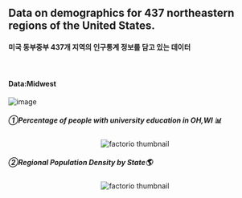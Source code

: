 ## Data on demographics for 437 northeastern regions of the United States.
#### 미국 동부중부 437개 지역의 인구통계 정보를 담고 있는 데이터
⠀
#### Data:Midwest
![image](https://user-images.githubusercontent.com/80669371/118924957-d4108a80-b978-11eb-8b6e-d3db5265f53e.png)
⠀
##### ①Percentage of people with university education in OH,WI 📊
<p align="center">
  <img src="https://user-images.githubusercontent.com/80669371/118925789-4170eb00-b97a-11eb-8a84-17100a7f5a21.png" alt="factorio thumbnail"/>
</p> 

##### ②Regional Population Density by State🌎                  
<p align="center">
  <img src="https://user-images.githubusercontent.com/80669371/118926021-9ca2dd80-b97a-11eb-8e67-bcd2d46e4e06.png" alt="factorio thumbnail"/>
</p> 

